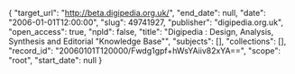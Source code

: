 {
  "target_url": "http://beta.digipedia.org.uk/", 
  "end_date": null, 
  "date": "2006-01-01T12:00:00", 
  "slug": 49741927, 
  "publisher": "digipedia.org.uk", 
  "open_access": true, 
  "npld": false, 
  "title": "Digipedia : Design, Analysis, Synthesis and Editorial \"Knowledge Base\"", 
  "subjects": [], 
  "collections": [], 
  "record_id": "20060101T120000/Fwdg1gpf+hWsYAiiv82xYA==", 
  "scope": "root", 
  "start_date": null
}

